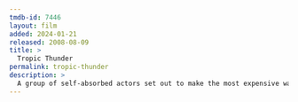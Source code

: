 ```yaml
---
tmdb-id: 7446
layout: film
added: 2024-01-21
released: 2008-08-09
title: >
  Tropic Thunder
permalink: tropic-thunder
description: >
  A group of self-absorbed actors set out to make the most expensive war film ever. After ballooning costs force the studio to cancel the movie, the frustrated director refuses to stop shooting, leading his cast into the jungles of Southeast Asia, where they encounter real bad guys.
---
```

